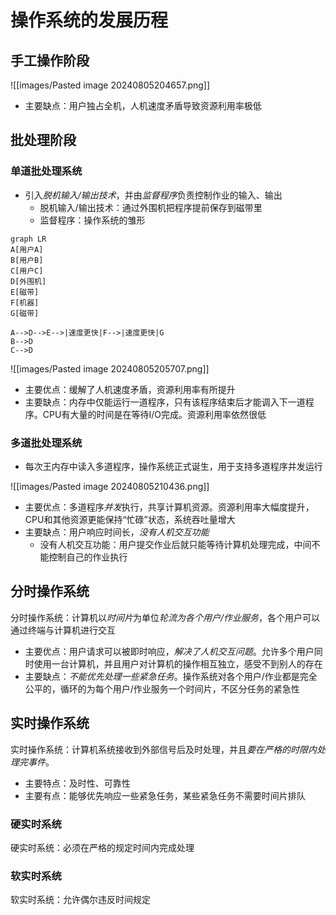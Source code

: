 # 操作系统的发展历程
## 手工操作阶段
![[images/Pasted image 20240805204657.png]]

- 主要缺点：用户独占全机，人机速度矛盾导致资源利用率极低

## 批处理阶段

### 单道批处理系统

- 引入*脱机输入/输出技术*，并由*监督程序*负责控制作业的输入、输出
  - 脱机输入/输出技术：通过外围机把程序提前保存到磁带里
  - 监督程序：操作系统的雏形

```mermaid
graph LR
A[用户A]
B[用户B]
C[用户C]
D[外围机]
E[磁带]
F[机器]
G[磁带]

A-->D-->E-->|速度更快|F-->|速度更快|G
B-->D
C-->D
```
![[images/Pasted image 20240805205707.png]]

- 主要优点：缓解了人机速度矛盾，资源利用率有所提升
- 主要缺点：内存中仅能运行一道程序，只有该程序结束后才能调入下一道程序。CPU有大量的时间是在等待I/O完成。资源利用率依然很低


### 多道批处理系统
- 每次王内存中读入多道程序，操作系统正式诞生，用于支持多道程序并发运行

![[images/Pasted image 20240805210436.png]]

- 主要优点：多道程序*并发*执行，共享计算机资源。资源利用率大幅度提升，CPU和其他资源更能保持“忙碌”状态，系统吞吐量增大
- 主要缺点：用户响应时间长，*没有人机交互功能*
  - 没有人机交互功能：用户提交作业后就只能等待计算机处理完成，中间不能控制自己的作业执行


## 分时操作系统

分时操作系统：计算机以*时间片*为单位*轮流为各个用户/作业服务*，各个用户可以通过终端与计算机进行交互

- 主要优点：用户请求可以被即时响应，*解决了人机交互问题*。允许多个用户同时使用一台计算机，并且用户对计算机的操作相互独立，感受不到别人的存在
- 主要缺点：*不能优先处理一些紧急任务*。操作系统对各个用户/作业都是完全公平的，循环的为每个用户/作业服务一个时间片，不区分任务的紧急性

## 实时操作系统

实时操作系统：计算机系统接收到外部信号后及时处理，并且*要在严格的时限内处理完事件*。
- 主要特点：及时性、可靠性
- 主要有点：能够优先响应一些紧急任务，某些紧急任务不需要时间片排队

### 硬实时系统

硬实时系统：必须在严格的规定时间内完成处理 

### 软实时系统

软实时系统：允许偶尔违反时间规定